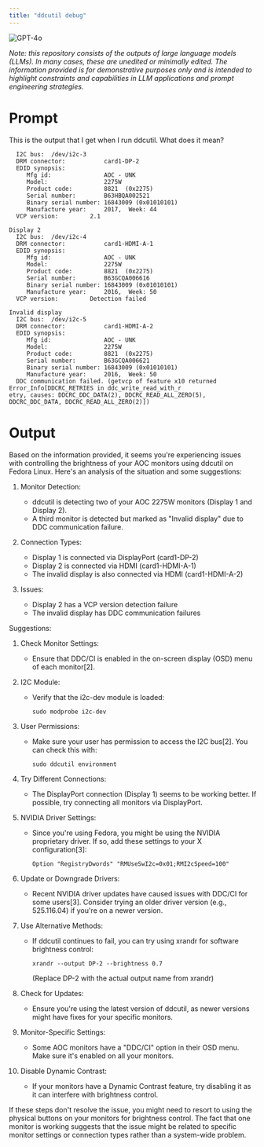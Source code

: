 ```yaml
---
title: "ddcutil debug"
---
```

![GPT-4o](https://img.shields.io/badge/GPT--4o-3333FF?style=for-the-badge&logo=openai&logoColor=white)



*Note: this repository consists of the outputs of large language models (LLMs). In many cases, these are unedited or minimally edited. The information provided is for demonstrative purposes only and is intended to highlight constraints and capabilities in LLM applications and prompt engineering strategies.*


# Prompt

This is the output that I get when I run ddcutil. What does it mean?

```Display 1  
  I2C bus:  /dev/i2c-3  
  DRM connector:           card1-DP-2  
  EDID synopsis:  
     Mfg id:               AOC - UNK  
     Model:                2275W  
     Product code:         8821  (0x2275)  
     Serial number:        B63HBQA002521  
     Binary serial number: 16843009 (0x01010101)  
     Manufacture year:     2017,  Week: 44  
  VCP version:         2.1  
  
Display 2  
  I2C bus:  /dev/i2c-4  
  DRM connector:           card1-HDMI-A-1  
  EDID synopsis:  
     Mfg id:               AOC - UNK  
     Model:                2275W  
     Product code:         8821  (0x2275)  
     Serial number:        B63GCQA006616  
     Binary serial number: 16843009 (0x01010101)  
     Manufacture year:     2016,  Week: 50  
  VCP version:         Detection failed  
  
Invalid display  
  I2C bus:  /dev/i2c-5  
  DRM connector:           card1-HDMI-A-2  
  EDID synopsis:  
     Mfg id:               AOC - UNK  
     Model:                2275W  
     Product code:         8821  (0x2275)  
     Serial number:        B63GCQA006621  
     Binary serial number: 16843009 (0x01010101)  
     Manufacture year:     2016,  Week: 50  
  DDC communication failed. (getvcp of feature x10 returned Error_Info[DDCRC_RETRIES in ddc_write_read_with_r  
etry, causes: DDCRC_DDC_DATA(2), DDCRC_READ_ALL_ZERO(5), DDCRC_DDC_DATA, DDCRC_READ_ALL_ZERO(2)])
```

# Output

Based on the information provided, it seems you're experiencing issues with controlling the brightness of your AOC monitors using ddcutil on Fedora Linux. Here's an analysis of the situation and some suggestions:

1. Monitor Detection:
   - ddcutil is detecting two of your AOC 2275W monitors (Display 1 and Display 2).
   - A third monitor is detected but marked as "Invalid display" due to DDC communication failure.

2. Connection Types:
   - Display 1 is connected via DisplayPort (card1-DP-2)
   - Display 2 is connected via HDMI (card1-HDMI-A-1)
   - The invalid display is also connected via HDMI (card1-HDMI-A-2)

3. Issues:
   - Display 2 has a VCP version detection failure
   - The invalid display has DDC communication failures

Suggestions:

1. Check Monitor Settings:
   - Ensure that DDC/CI is enabled in the on-screen display (OSD) menu of each monitor[2].

2. I2C Module:
   - Verify that the i2c-dev module is loaded:
     ```
     sudo modprobe i2c-dev
     ```

3. User Permissions:
   - Make sure your user has permission to access the I2C bus[2]. You can check this with:
     ```
     sudo ddcutil environment
     ```

4. Try Different Connections:
   - The DisplayPort connection (Display 1) seems to be working better. If possible, try connecting all monitors via DisplayPort.

5. NVIDIA Driver Settings:
   - Since you're using Fedora, you might be using the NVIDIA proprietary driver. If so, add these settings to your X configuration[3]:
     ```
     Option "RegistryDwords" "RMUseSwI2c=0x01;RMI2cSpeed=100"
     ```

6. Update or Downgrade Drivers:
   - Recent NVIDIA driver updates have caused issues with DDC/CI for some users[3]. Consider trying an older driver version (e.g., 525.116.04) if you're on a newer version.

7. Use Alternative Methods:
   - If ddcutil continues to fail, you can try using xrandr for software brightness control:
     ```
     xrandr --output DP-2 --brightness 0.7
     ```
     (Replace DP-2 with the actual output name from xrandr)

8. Check for Updates:
   - Ensure you're using the latest version of ddcutil, as newer versions might have fixes for your specific monitors.

9. Monitor-Specific Settings:
   - Some AOC monitors have a "DDC/CI" option in their OSD menu. Make sure it's enabled on all your monitors.

10. Disable Dynamic Contrast:
    - If your monitors have a Dynamic Contrast feature, try disabling it as it can interfere with brightness control.

If these steps don't resolve the issue, you might need to resort to using the physical buttons on your monitors for brightness control. The fact that one monitor is working suggests that the issue might be related to specific monitor settings or connection types rather than a system-wide problem.

 